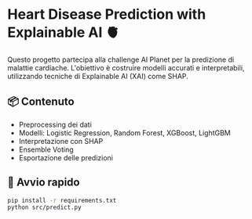 # Heart Disease Prediction with Explainable AI 🫀

Questo progetto partecipa alla challenge AI Planet per la predizione di malattie cardiache. L'obiettivo è costruire modelli accurati e interpretabili, utilizzando tecniche di Explainable AI (XAI) come SHAP.

## 📦 Contenuto

- Preprocessing dei dati
- Modelli: Logistic Regression, Random Forest, XGBoost, LightGBM
- Interpretazione con SHAP
- Ensemble Voting
- Esportazione delle predizioni

## 🚀 Avvio rapido

```bash
pip install -r requirements.txt
python src/predict.py
